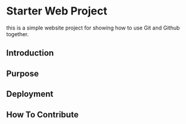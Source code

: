 # Starter Web Project

this is a simple website project for showing how to use Git and Github together.

## Introduction

## Purpose

## Deployment

## How To Contribute